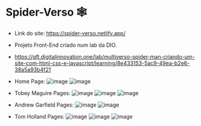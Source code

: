 # Spider-Verso 🕸️

- Link do site: https://spider-verso.netlify.app/
  
- Projeto Front-End criado num lab da DIO. 
- https://gft.digitalinnovation.one/lab/multiverso-spider-man-criando-um-site-com-html-css-e-javascript/learning/8e433153-5ac9-49ea-b2e6-38a5a93b4f21

- Home Page:
![image](https://user-images.githubusercontent.com/98984386/217342099-c77bb919-6d91-4ae5-975e-60f955213b7a.png)
![image](https://user-images.githubusercontent.com/98984386/217342143-69d23d43-c022-4f3a-9f46-646f4e49719c.png)

- Tobey Maguire Pages:
![image](https://user-images.githubusercontent.com/98984386/217620465-720a7bea-d326-4aae-b21a-3eb0d0cad104.png)
![image](https://user-images.githubusercontent.com/98984386/217620535-b94ba8bf-a4cb-41ff-94b9-9f1fa8b549cb.png)
![image](https://user-images.githubusercontent.com/98984386/217620589-4304fe8c-539b-431e-a27e-1ff3b7a62e2b.png)

- Andrew Garfield Pages:
![image](https://user-images.githubusercontent.com/98984386/217621062-ce9405cc-4084-41a3-a2c2-8828d6cc8485.png)
![image](https://user-images.githubusercontent.com/98984386/217621107-11adc98f-00f0-4461-9fe8-36e9e041d028.png)

- Tom Holland Pages:
![image](https://user-images.githubusercontent.com/98984386/217620168-386d3c4b-6d86-454d-93b4-8b5d05568877.png)
![image](https://user-images.githubusercontent.com/98984386/217620875-c3563dcc-e030-4680-af32-6f2e4930f3b8.png)
![image](https://user-images.githubusercontent.com/98984386/217620805-4dcae01e-8d6e-4dee-b41a-b2426a378be6.png)
